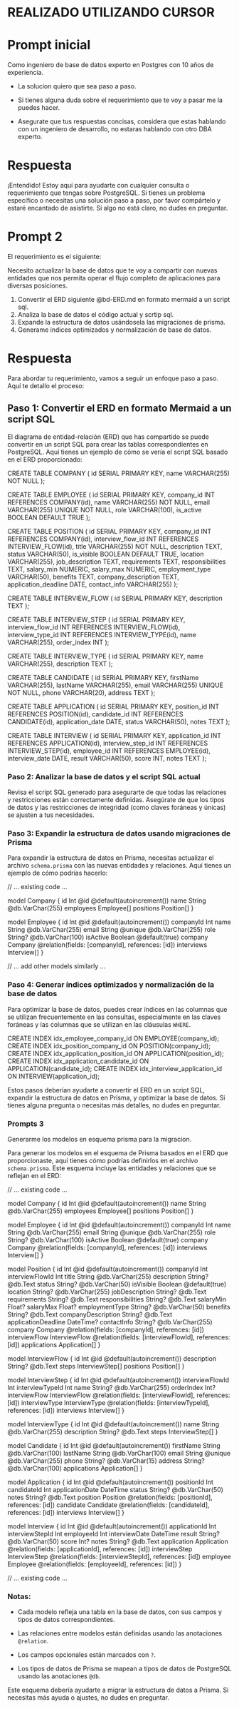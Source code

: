 # REALIZADO UTILIZANDO CURSOR

# Prompt inicial

Como ingeniero de base de datos experto en Postgres con 10 años de experiencia.

- La solucion quiero que sea paso a paso.

- Si tienes alguna duda sobre el requerimiento que te voy a pasar me la puedes hacer.

- Asegurate que tus respuestas concisas, considera que estas hablando con un ingeniero de desarrollo, no estaras hablando con otro DBA experto.

# Respuesta

¡Entendido! Estoy aquí para ayudarte con cualquier consulta o requerimiento que tengas sobre PostgreSQL. Si tienes un problema específico o necesitas una solución paso a paso, por favor compártelo y estaré encantado de asistirte. Si algo no está claro, no dudes en preguntar.

# Prompt 2
El requerimiento es el siguiente:

Necesito actualizar la base de datos que te voy a compartir con nuevas entidades que nos permita operar el flujo completo de aplicaciones para diversas posiciones.

1. Convertir el ERD siguiente @bd-ERD.md en formato mermaid a un script sql.
2. Analiza la base de datos el código actual y scrtip sql.
3. Expande la estructura de datos usándosela las migraciones de prisma.
4. Generame indices optimizados y normalización de base de datos.

# Respuesta

Para abordar tu requerimiento, vamos a seguir un enfoque paso a paso. Aquí te detallo el proceso:

## Paso 1: Convertir el ERD en formato Mermaid a un script SQL

El diagrama de entidad-relación (ERD) que has compartido se puede convertir en un script SQL para crear las tablas correspondientes en PostgreSQL. Aquí tienes un ejemplo de cómo se vería el script SQL basado en el ERD proporcionado:

CREATE TABLE COMPANY (
    id SERIAL PRIMARY KEY,
    name VARCHAR(255) NOT NULL
);

CREATE TABLE EMPLOYEE (
    id SERIAL PRIMARY KEY,
    company_id INT REFERENCES COMPANY(id),
    name VARCHAR(255) NOT NULL,
    email VARCHAR(255) UNIQUE NOT NULL,
    role VARCHAR(100),
    is_active BOOLEAN DEFAULT TRUE
);

CREATE TABLE POSITION (
    id SERIAL PRIMARY KEY,
    company_id INT REFERENCES COMPANY(id),
    interview_flow_id INT REFERENCES INTERVIEW_FLOW(id),
    title VARCHAR(255) NOT NULL,
    description TEXT,
    status VARCHAR(50),
    is_visible BOOLEAN DEFAULT TRUE,
    location VARCHAR(255),
    job_description TEXT,
    requirements TEXT,
    responsibilities TEXT,
    salary_min NUMERIC,
    salary_max NUMERIC,
    employment_type VARCHAR(50),
    benefits TEXT,
    company_description TEXT,
    application_deadline DATE,
    contact_info VARCHAR(255)
);

CREATE TABLE INTERVIEW_FLOW (
    id SERIAL PRIMARY KEY,
    description TEXT
);

CREATE TABLE INTERVIEW_STEP (
    id SERIAL PRIMARY KEY,
    interview_flow_id INT REFERENCES INTERVIEW_FLOW(id),
    interview_type_id INT REFERENCES INTERVIEW_TYPE(id),
    name VARCHAR(255),
    order_index INT
);

CREATE TABLE INTERVIEW_TYPE (
    id SERIAL PRIMARY KEY,
    name VARCHAR(255),
    description TEXT
);

CREATE TABLE CANDIDATE (
    id SERIAL PRIMARY KEY,
    firstName VARCHAR(255),
    lastName VARCHAR(255),
    email VARCHAR(255) UNIQUE NOT NULL,
    phone VARCHAR(20),
    address TEXT
);

CREATE TABLE APPLICATION (
    id SERIAL PRIMARY KEY,
    position_id INT REFERENCES POSITION(id),
    candidate_id INT REFERENCES CANDIDATE(id),
    application_date DATE,
    status VARCHAR(50),
    notes TEXT
);

CREATE TABLE INTERVIEW (
    id SERIAL PRIMARY KEY,
    application_id INT REFERENCES APPLICATION(id),
    interview_step_id INT REFERENCES INTERVIEW_STEP(id),
    employee_id INT REFERENCES EMPLOYEE(id),
    interview_date DATE,
    result VARCHAR(50),
    score INT,
    notes TEXT
);


### Paso 2: Analizar la base de datos y el script SQL actual

Revisa el script SQL generado para asegurarte de que todas las relaciones y restricciones están correctamente definidas. Asegúrate de que los tipos de datos y las restricciones de integridad (como claves foráneas y únicas) se ajusten a tus necesidades.

### Paso 3: Expandir la estructura de datos usando migraciones de Prisma


Para expandir la estructura de datos en Prisma, necesitas actualizar el archivo `schema.prisma` con las nuevas entidades y relaciones. Aquí tienes un ejemplo de cómo podrías hacerlo:

// ... existing code ...

model Company {
  id       Int       @id @default(autoincrement())
  name     String    @db.VarChar(255)
  employees Employee[]
  positions Position[]
}

model Employee {
  id         Int       @id @default(autoincrement())
  companyId  Int
  name       String    @db.VarChar(255)
  email      String    @unique @db.VarChar(255)
  role       String?   @db.VarChar(100)
  isActive   Boolean   @default(true)
  company    Company   @relation(fields: [companyId], references: [id])
  interviews Interview[]
}

// ... add other models similarly ...


### Paso 4: Generar índices optimizados y normalización de la base de datos

Para optimizar la base de datos, puedes crear índices en las columnas que se utilizan frecuentemente en las consultas, especialmente en las claves foráneas y las columnas que se utilizan en las cláusulas `WHERE`.

CREATE INDEX idx_employee_company_id ON EMPLOYEE(company_id);
CREATE INDEX idx_position_company_id ON POSITION(company_id);
CREATE INDEX idx_application_position_id ON APPLICATION(position_id);
CREATE INDEX idx_application_candidate_id ON APPLICATION(candidate_id);
CREATE INDEX idx_interview_application_id ON INTERVIEW(application_id);

Estos pasos deberían ayudarte a convertir el ERD en un script SQL, expandir la estructura de datos en Prisma, y optimizar la base de datos. Si tienes alguna pregunta o necesitas más detalles, no dudes en preguntar.

### Prompts 3

Generarme los modelos en esquema prisma para la migracion.

Para generar los modelos en el esquema de Prisma basados en el ERD que proporcionaste, aquí tienes cómo podrías definirlos en el archivo `schema.prisma`. Este esquema incluye las entidades y relaciones que se reflejan en el ERD:

// ... existing code ...

model Company {
  id        Int        @id @default(autoincrement())
  name      String     @db.VarChar(255)
  employees Employee[]
  positions Position[]
}

model Employee {
  id         Int       @id @default(autoincrement())
  companyId  Int
  name       String    @db.VarChar(255)
  email      String    @unique @db.VarChar(255)
  role       String?   @db.VarChar(100)
  isActive   Boolean   @default(true)
  company    Company   @relation(fields: [companyId], references: [id])
  interviews Interview[]
}

model Position {
  id                Int             @id @default(autoincrement())
  companyId         Int
  interviewFlowId   Int
  title             String          @db.VarChar(255)
  description       String?         @db.Text
  status            String?         @db.VarChar(50)
  isVisible         Boolean         @default(true)
  location          String?         @db.VarChar(255)
  jobDescription    String?         @db.Text
  requirements      String?         @db.Text
  responsibilities  String?         @db.Text
  salaryMin         Float?
  salaryMax         Float?
  employmentType    String?         @db.VarChar(50)
  benefits          String?         @db.Text
  companyDescription String?        @db.Text
  applicationDeadline DateTime?
  contactInfo       String?         @db.VarChar(255)
  company           Company         @relation(fields: [companyId], references: [id])
  interviewFlow     InterviewFlow   @relation(fields: [interviewFlowId], references: [id])
  applications      Application[]
}

model InterviewFlow {
  id          Int             @id @default(autoincrement())
  description String?         @db.Text
  steps       InterviewStep[]
  positions   Position[]
}

model InterviewStep {
  id              Int           @id @default(autoincrement())
  interviewFlowId Int
  interviewTypeId Int
  name            String?       @db.VarChar(255)
  orderIndex      Int?
  interviewFlow   InterviewFlow @relation(fields: [interviewFlowId], references: [id])
  interviewType   InterviewType @relation(fields: [interviewTypeId], references: [id])
  interviews      Interview[]
}

model InterviewType {
  id          Int             @id @default(autoincrement())
  name        String          @db.VarChar(255)
  description String?         @db.Text
  steps       InterviewStep[]
}

model Candidate {
  id              Int             @id @default(autoincrement())
  firstName       String          @db.VarChar(100)
  lastName        String          @db.VarChar(100)
  email           String          @unique @db.VarChar(255)
  phone           String?         @db.VarChar(15)
  address         String?         @db.VarChar(100)
  applications    Application[]
}

model Application {
  id             Int         @id @default(autoincrement())
  positionId     Int
  candidateId    Int
  applicationDate DateTime
  status         String?     @db.VarChar(50)
  notes          String?     @db.Text
  position       Position    @relation(fields: [positionId], references: [id])
  candidate      Candidate   @relation(fields: [candidateId], references: [id])
  interviews     Interview[]
}

model Interview {
  id              Int           @id @default(autoincrement())
  applicationId   Int
  interviewStepId Int
  employeeId      Int
  interviewDate   DateTime
  result          String?       @db.VarChar(50)
  score           Int?
  notes           String?       @db.Text
  application     Application   @relation(fields: [applicationId], references: [id])
  interviewStep   InterviewStep @relation(fields: [interviewStepId], references: [id])
  employee        Employee      @relation(fields: [employeeId], references: [id])
}

// ... existing code ...

### Notas:

- Cada modelo refleja una tabla en la base de datos, con sus campos y tipos de datos correspondientes.

- Las relaciones entre modelos están definidas usando las anotaciones `@relation`.

- Los campos opcionales están marcados con `?`.

- Los tipos de datos de Prisma se mapean a tipos de datos de PostgreSQL usando las anotaciones `@db`.

Este esquema debería ayudarte a migrar la estructura de datos a Prisma. Si necesitas más ayuda o ajustes, no dudes en preguntar.